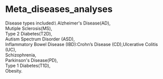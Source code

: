 # Meta_diseases_analyses
Disease types included:\ 
Alzheimer's Disease(AD),\
Mutiple Sclerosis(MS),\
Type 2 Diabetes(T2D),\
Autism Spectrum Disorder (ASD),\
Inflammatory Bowel Disease (IBD):Crohn’s Disease (CD),Ulcerative Colitis (UC),\
Schizophrenia,\
Parkinson's Disease(PD),\
Type 1 Diabetes(T1D),\
Obesity.
